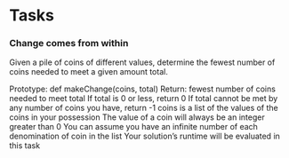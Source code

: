 <h1 >Tasks</h1>
<h3 >Change comes from within</h3>

<p align="left"> Given a pile of coins of different values, determine the fewest number of coins needed to meet a given amount total. </p>

<p align="left"> Prototype: def makeChange(coins, total)
Return: fewest number of coins needed to meet total
If total is 0 or less, return 0
If total cannot be met by any number of coins you have, return -1
coins is a list of the values of the coins in your possession
The value of a coin will always be an integer greater than 0
You can assume you have an infinite number of each denomination of coin in the list
Your solution’s runtime will be evaluated in this task </p>
